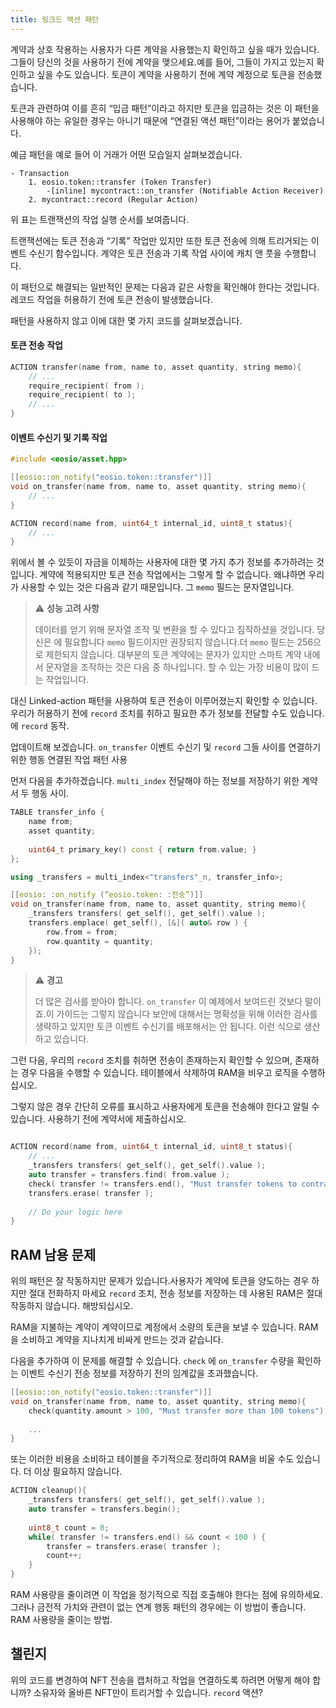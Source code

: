 ```yaml
---
title: 링크드 액션 패턴
---
```


계약과 상호 작용하는 사용자가 다른 계약을 사용했는지 확인하고 싶을 때가 있습니다.
그들이 당신의 것을 사용하기 전에 계약을 맺으세요.예를 들어, 그들이 가지고 있는지 확인하고 싶을 수도 있습니다.
토큰이 계약을 사용하기 전에 계약 계정으로 토큰을 전송했습니다.

토큰과 관련하여 이를 흔히 “입금 패턴”이라고 하지만 토큰을 입금하는 것은
이 패턴을 사용해야 하는 유일한 경우는 아니기 때문에 “연결된 액션 패턴”이라는 용어가 붙었습니다.

예금 패턴을 예로 들어 이 거래가 어떤 모습일지 살펴보겠습니다.
```
- Transaction
    1. eosio.token::transfer (Token Transfer) 
        -[inline] mycontract::on_transfer (Notifiable Action Receiver) 
    2. mycontract::record (Regular Action)
```

위 표는 트랜잭션의 작업 실행 순서를 보여줍니다.

트랜잭션에는 토큰 전송과 “기록” 작업만 있지만
또한 토큰 전송에 의해 트리거되는 이벤트 수신기 함수입니다.
계약은 토큰 전송과 기록 작업 사이에 캐치 앤 풋을 수행합니다.

이 패턴으로 해결되는 일반적인 문제는 다음과 같은 사항을 확인해야 한다는 것입니다.
레코드 작업을 허용하기 전에 토큰 전송이 발생했습니다. 

패턴을 사용하지 않고 이에 대한 몇 가지 코드를 살펴보겠습니다.


#### 토큰 전송 작업
```cpp
ACTION transfer(name from, name to, asset quantity, string memo){
    // ...
    require_recipient( from );
    require_recipient( to );
    // ...
}
```

#### 이벤트 수신기 및 기록 작업
```cpp
#include <eosio/asset.hpp>

[[eosio::on_notify("eosio.token::transfer")]]
void on_transfer(name from, name to, asset quantity, string memo){
    // ...
}

ACTION record(name from, uint64_t internal_id, uint8_t status){
    // ...
}
```

위에서 볼 수 있듯이 자금을 이체하는 사용자에 대한 몇 가지 추가 정보를 추가하려는 것입니다.
계약에 적용되지만 토큰 전송 작업에서는 그렇게 할 수 없습니다. 왜냐하면 우리가 사용할 수 있는 것은 다음과 같기 때문입니다. 
그 `memo` 필드는 문자열입니다.

> ⚠ **성능 고려 사항**
> 
> 데이터를 얻기 위해 문자열 조작 및 변환을 할 수 있다고 짐작하셨을 것입니다.
> 당신은 에 필요합니다 `memo` 필드이지만 권장되지 않습니다.더 `memo` 필드는 256으로 제한되지 않습니다.
> 대부분의 토큰 계약에는 문자가 있지만 스마트 계약 내에서 문자열을 조작하는 것은 다음 중 하나입니다. 
> 할 수 있는 가장 비용이 많이 드는 작업입니다.

대신 Linked-action 패턴을 사용하여 토큰 전송이 이루어졌는지 확인할 수 있습니다.
우리가 허용하기 전에 `record` 조치를 취하고 필요한 추가 정보를 전달할 수도 있습니다.
에 `record` 동작.

업데이트해 보겠습니다. `on_transfer` 이벤트 수신기 및 `record` 그들 사이를 연결하기 위한 행동
연결된 작업 패턴 사용


먼저 다음을 추가하겠습니다. `multi_index` 전달해야 하는 정보를 저장하기 위한 계약서
두 행동 사이.

```cpp
TABLE transfer_info {
    name from;
    asset quantity;
    
    uint64_t primary_key() const { return from.value; }
};

using _transfers = multi_index<"transfers"_n, transfer_info>;

[[eosio: :on_notify (“eosio.token: :전송”)]]
void on_transfer(name from, name to, asset quantity, string memo){
    _transfers transfers( get_self(), get_self().value );
    transfers.emplace( get_self(), [&]( auto& row ) {
        row.from = from;
        row.quantity = quantity;
    });
}
```

> ⚠ **경고**
>
> 더 많은 검사를 받아야 합니다. `on_transfer` 이 예제에서 보여드린 것보다 말이죠.이 가이드는 그렇지 않습니다
> 보안에 대해서는 명확성을 위해 이러한 검사를 생략하고 있지만 토큰 이벤트 수신기를 배포해서는 안 됩니다.
> 이런 식으로 생산하고 있습니다.

그런 다음, 우리의 `record` 조치를 취하면 전송이 존재하는지 확인할 수 있으며, 존재하는 경우 다음을 수행할 수 있습니다.
테이블에서 삭제하여 RAM을 비우고 로직을 수행하십시오.

그렇지 않은 경우 간단히 오류를 표시하고 사용자에게 토큰을 전송해야 한다고 알릴 수 있습니다.
사용하기 전에 계약서에 제출하십시오.


```cpp

ACTION record(name from, uint64_t internal_id, uint8_t status){
    // ...
    _transfers transfers( get_self(), get_self().value );
    auto transfer = transfers.find( from.value );
    check( transfer != transfers.end(), "Must transfer tokens to contract before using it" );
    transfers.erase( transfer );
    
    // Do your logic here
}
```

## RAM 남용 문제

위의 패턴은 잘 작동하지만 문제가 있습니다.사용자가 계약에 토큰을 양도하는 경우
하지만 절대 전화하지 마세요 `record` 조치, 전송 정보를 저장하는 데 사용된 RAM은 절대 작동하지 않습니다.
해방되십시오.

RAM을 지불하는 계약이 계약이므로 계정에서 소량의 토큰을 보낼 수 있습니다.
RAM을 소비하고 계약을 지나치게 비싸게 만드는 것과 같습니다.

다음을 추가하여 이 문제를 해결할 수 있습니다. `check` 에 `on_transfer` 수량을 확인하는 이벤트 수신기
전송 정보를 저장하기 전의 임계값을 초과했습니다.

```cpp
[[eosio::on_notify("eosio.token::transfer")]]
void on_transfer(name from, name to, asset quantity, string memo){
    check(quantity.amount > 100, "Must transfer more than 100 tokens");
    
    ...    
}
```

또는 이러한 비용을 소비하고 테이블을 주기적으로 정리하여 RAM을 비울 수도 있습니다.
더 이상 필요하지 않습니다.

```cpp
ACTION cleanup(){
    _transfers transfers( get_self(), get_self().value );
    auto transfer = transfers.begin();
    
    uint8_t count = 0;
    while( transfer != transfers.end() && count < 100 ) {
        transfer = transfers.erase( transfer );
        count++;
    }
}
```

RAM 사용량을 줄이려면 이 작업을 정기적으로 직접 호출해야 한다는 점에 유의하세요.
그러나 금전적 가치와 관련이 없는 연계 행동 패턴의 경우에는 이 방법이 좋습니다.
RAM 사용량을 줄이는 방법.

## 챌린지

위의 코드를 변경하여 NFT 전송을 캡처하고 작업을 연결하도록 하려면 어떻게 해야 합니까?
소유자와 올바른 NFT만이 트리거할 수 있습니다. `record` 액션?


